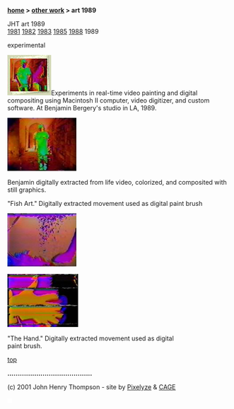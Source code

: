 **[home](index.md) > [other work](otherwork.md) > art 1989**

JHT art 1989  
[1981](art1981.md) [1982](art1982.md) [1983](art1983.md) [1985](art1985.md) [1988](art1988.md) 1989

experimental

![](images/art89t2.jpg)Experiments in real-time video painting and digital compositing using Macintosh II computer, video digitizer, and custom software. At Benjamin Bergery's studio in LA, 1989.

[![](images/bb_composite_2_m.jpg)](images/slides1989/s889_bb_composite_2.jpg',300,240)

Benjamin digitally extracted from life video, colorized, and composited with still graphics.

"Fish Art." Digitally extracted movement used as digital paint brush

[![fish paint](images/fish_paint_2_m.jpg)](images/slides1989/s289_fish_paint_2.jpg',300,240)

[![hand paint](images/hand_paint_m.jpg)](images/slides1989/s689_hand_paint.jpg',300,240)

"The Hand." Digitally extracted movement used as digital  
paint brush.

[top](#topofpage)

**.........................................**

(c) 2001 John Henry Thompson - site by [Pixelyze](http://www.pixelyze.com/) & [CAGE](http://www.cage.nl/)

![](images/spacer.gif)
